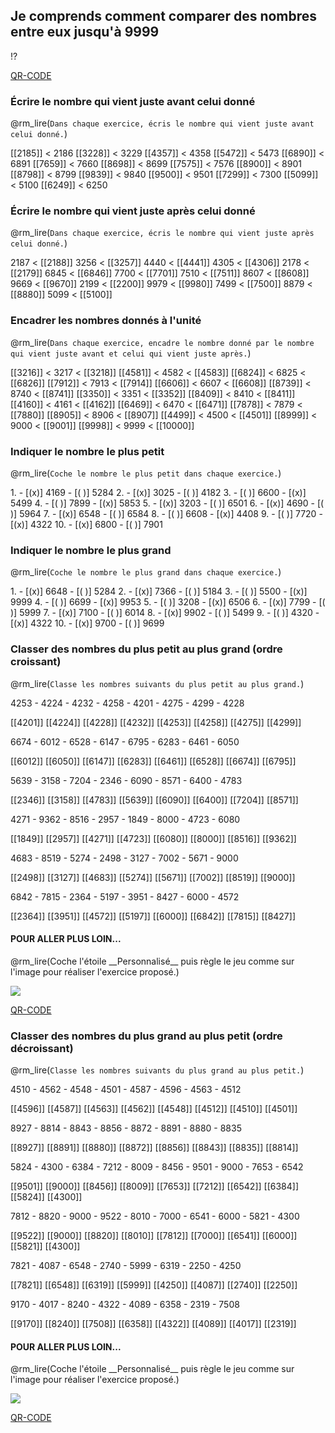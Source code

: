 ## Je comprends comment comparer des nombres entre eux jusqu'à 9999

!?[](https://www.youtube.com/watch?v=FV-uBVGKIbI)

<!-- class="qr_150" -->
[QR-CODE](https://www.youtube.com/watch?v=FV-uBVGKIbI)

### Écrire le nombre qui vient juste avant celui donné

@rm_lire(`Dans chaque exercice, écris le nombre qui vient juste avant celui donné.`)

<exercice>
[[2185]] 
< 2186
</exercice>

<exercice>
<!-- class="calcul"  -->
[[3228]]  
< 3229
</exercice>

<exercice>
<!-- class="calcul"  -->
[[4357]]  
< 4358
</exercice>

<exercice>
<!-- class="calcul"  -->
[[5472]]  
< 5473
</exercice>

<exercice>
<!-- class="calcul"  -->
[[6890]] 
< 6891
</exercice>

<exercice>
<!-- class="calcul"  -->
[[7659]] 
< 7660
</exercice>

<exercice>
<!-- class="calcul"  -->
[[8698]] 
< 8699
</exercice>

<exercice>
<!-- class="calcul"  -->
[[7575]] 
< 7576
</exercice>

<exercice>
<!-- class="calcul"  -->
[[8900]] 
< 8901
</exercice>

<exercice>
<!-- class="calcul"  -->
[[8798]] 
< 8799
</exercice>

<exercice>
<!-- class="calcul"  -->
[[9839]]  
< 9840
</exercice>

<exercice>
<!-- class="calcul"  -->
[[9500]] 
< 9501
</exercice>

<exercice>
<!-- class="calcul"  -->
[[7299]] 
< 7300
</exercice>

<exercice>
<!-- class="calcul"  -->
[[5099]] 
< 5100
</exercice>

<exercice>
<!-- class="calcul"  -->
[[6249]] 
< 6250
</exercice>

### Écrire le nombre qui vient juste après celui donné

@rm_lire(`Dans chaque exercice, écris le nombre qui vient juste après celui donné.`)

<exercice>
<!-- class="calcul"  -->
2187 < [[2188]]
</exercice>

<exercice>
<!-- class="calcul"  -->
3256 < [[3257]]
</exercice>

<exercice>
<!-- class="calcul"  -->
4440 < [[4441]]
</exercice>

<exercice>
<!-- class="calcul"  -->
4305 < [[4306]]
</exercice>

<exercice>
<!-- class="calcul"  -->
2178 < [[2179]]
</exercice>

<exercice>
<!-- class="calcul"  -->
6845 < [[6846]]
</exercice>

<exercice>
<!-- class="calcul"  -->
7700 < [[7701]]
</exercice>

<exercice>
<!-- class="calcul"  -->
7510 < [[7511]]
</exercice>

<exercice>
<!-- class="calcul"  -->
8607 < [[8608]]
</exercice>

<exercice>
<!-- class="calcul"  -->
9669 < [[9670]]
</exercice>

<exercice>
<!-- class="calcul"  -->
2199 < [[2200]]
</exercice>

<exercice>
<!-- class="calcul"  -->
9979 < [[9980]]
</exercice>

<exercice>
<!-- class="calcul"  -->
7499 < [[7500]]
</exercice>

<exercice>
<!-- class="calcul"  -->
8879 < [[8880]]
</exercice>

<exercice>
<!-- class="calcul"  -->
5099 < [[5100]]
</exercice>

### Encadrer les nombres donnés à l'unité

@rm_lire(`Dans chaque exercice, encadre le nombre donné par le nombre qui vient juste avant et celui qui vient juste après.`)

<exercice>
<!-- class="calcul"  -->
[[3216]] 
< 3217 < [[3218]]
</exercice>

<exercice>
<!-- class="calcul"  -->
[[4581]] 
< 4582 < [[4583]]
</exercice>

<exercice>
<!-- class="calcul"  -->
[[6824]] 
< 6825 < [[6826]]
</exercice>

<exercice>
<!-- class="calcul"  -->
[[7912]] 
< 7913 < [[7914]]
</exercice>

<exercice>
<!-- class="calcul"  -->
[[6606]] 
< 6607 < [[6608]]
</exercice>

<exercice>
<!-- class="calcul"  -->
[[8739]] 
< 8740 < [[8741]]
</exercice>

<exercice>
<!-- class="calcul"  -->
[[3350]] 
< 3351 < [[3352]]
</exercice>

<exercice>
<!-- class="calcul"  -->
[[8409]] 
< 8410 < [[8411]]
</exercice>

<exercice>
<!-- class="calcul"  -->
[[4160]] 
< 4161 < [[4162]]
</exercice>

<exercice>
<!-- class="calcul"  -->
[[6469]] 
< 6470 < [[6471]]
</exercice>

<exercice>
<!-- class="calcul"  -->
[[7878]] 
< 7879 < [[7880]]
</exercice>

<exercice>
<!-- class="calcul"  -->
[[8905]] 
< 8906 < [[8907]]
</exercice>

<exercice>
<!-- class="calcul"  -->
[[4499]] 
< 4500 < [[4501]]
</exercice>

<exercice>
<!-- class="calcul"  -->
[[8999]] 
< 9000 < [[9001]]
</exercice>

<exercice>
<!-- class="calcul"  -->
[[9998]] 
< 9999 < [[10000]]
</exercice>

### Indiquer le nombre le plus petit

@rm_lire(`Coche le nombre le plus petit dans chaque exercice.`)

<exercice>
1. 
- [(x)] 4169
- [( )] 5284
</exercice>

<exercice>
2. 
- [(x)] 3025
- [( )] 4182
</exercice>

<exercice>
3. 
- [( )] 6600
- [(x)] 5499
</exercice>

<exercice>
4. 
- [( )] 7899
- [(x)] 5853
</exercice>

<exercice>
5. 
- [(x)] 3203
- [( )] 6501
</exercice>

<exercice>
6. 
- [(x)] 4690
- [( )] 5964
</exercice>

<exercice>
7. 
- [(x)] 6548
- [( )] 6584
</exercice>

<exercice>
8. 
- [( )] 6608
- [(x)] 4408
</exercice>

<exercice>
9. 
- [( )] 7720
- [(x)] 4322
</exercice>

<exercice>
10. 
- [(x)] 6800
- [( )] 7901
</exercice>

### Indiquer le nombre le plus grand
@rm_lire(`Coche le nombre le plus grand dans chaque exercice.`)

<exercice>
1. 
- [(x)] 6648
- [( )] 5284
</exercice>

<exercice>
2. 
- [(x)] 7366
- [( )] 5184
</exercice>

<exercice>
3. 
- [( )] 5500
- [(x)] 9999
</exercice>

<exercice>
4. 
- [( )] 6699
- [(x)] 9953
</exercice>

<exercice>
5. 
- [( )] 3208
- [(x)] 6506
</exercice>

<exercice>
6. 
- [(x)] 7799
- [( )] 5999
</exercice>

<exercice>
7. 
- [(x)] 7100
- [( )] 6014
</exercice>

<exercice>
8. 
- [(x)] 9902
- [( )] 5499
</exercice>

<exercice>
9. 
- [( )] 4320
- [(x)] 4322
</exercice>

<exercice>
10. 
- [(x)] 9700
- [( )] 9699
</exercice>

### Classer des nombres du plus petit au plus grand (ordre croissant)

@rm_lire(`Classe les nombres suivants du plus petit au plus grand.`)

<exercice>
<!-- class="calcul centrer"  -->
4253 - 4224 - 4232 - 4258 - 4201 - 4275 - 4299 - 4228

<!-- class="centrer"  -->
[[4201]] 
[[4224]] 
[[4228]]
[[4232]]
[[4253]]
[[4258]]
[[4275]]
[[4299]]
</exercice>

<exercice>
<!-- class="calcul centrer"  -->
6674 - 6012 - 6528 - 6147 - 6795 - 6283 - 6461 - 6050

<!-- class="centrer"  -->
[[6012]] 
[[6050]] 
[[6147]]
[[6283]]
[[6461]]
[[6528]]
[[6674]]
[[6795]]
</exercice>

<exercice>
<!-- class="calcul centrer"  -->
5639 - 3158 - 7204 - 2346 - 6090 - 8571 - 6400 - 4783

<!-- class="centrer"  -->
[[2346]] 
[[3158]] 
[[4783]]
[[5639]]
[[6090]]
[[6400]]
[[7204]]
[[8571]]
</exercice>

<exercice>
<!-- class="calcul centrer"  -->
4271 - 9362 - 8516 - 2957 - 1849 - 8000 - 4723 - 6080

<!-- class="centrer"  -->
[[1849]] 
[[2957]] 
[[4271]]
[[4723]]
[[6080]]
[[8000]]
[[8516]]
[[9362]]
</exercice>

<exercice>
<!-- class="calcul centrer"  -->
4683 - 8519 - 5274 - 2498 - 3127 - 7002 - 5671 - 9000

<!-- class="centrer"  -->
[[2498]] 
[[3127]] 
[[4683]]
[[5274]]
[[5671]]
[[7002]]
[[8519]]
[[9000]]
</exercice>

<exercice>
<!-- class="calcul centrer"  -->
6842 - 7815 - 2364 - 5197 - 3951 - 8427 - 6000 - 4572

<!-- class="centrer"  -->
[[2364]] 
[[3951]] 
[[4572]]
[[5197]]
[[6000]]
[[6842]]
[[7815]]
[[8427]]
</exercice>

<h4>POUR ALLER PLUS LOIN...</h4>
@rm_lire(Coche l'étoile __Personnalisé__ puis règle le jeu comme sur l'image pour réaliser l'exercice proposé.)

[<div><img src="https://cours.relaxmaths.be/images/numeration/ordre_croissant_perso.png" loading="lazy" /></div>](https://www.logicieleducatif.fr/jeu/rangement-en-ordre-croissant)

<!-- class="qr_150" -->
[QR-CODE](https://www.logicieleducatif.fr/jeu/rangement-en-ordre-croissant)

### Classer des nombres du plus grand au plus petit (ordre décroissant)

@rm_lire(`Classe les nombres suivants du plus grand au plus petit.`)

<exercice>
<!-- class="calcul centrer"  -->
4510 - 4562 - 4548 - 4501 - 4587 - 4596 - 4563 - 4512

<!-- class="centrer" --> 
[[4596]] 
[[4587]] 
[[4563]] 
[[4562]] 
[[4548]] 
[[4512]] 
[[4510]] 
[[4501]] 
</exercice>

<exercice>
<!-- class="calcul centrer"  -->
8927 - 8814 - 8843 - 8856 - 8872 - 8891 - 8880 - 8835

<!-- class="centrer"  -->
[[8927]] 
[[8891]] 
[[8880]] 
[[8872]] 
[[8856]] 
[[8843]] 
[[8835]] 
[[8814]] 
</exercice>

<exercice>
<!-- class="calcul centrer"  -->
5824 - 4300 - 6384 - 7212 - 8009 - 8456 - 9501 - 9000 - 7653 - 6542

<!-- class="centrer"  -->
[[9501]] 
[[9000]] 
[[8456]] 
[[8009]] 
[[7653]] 
[[7212]] 
[[6542]] 
[[6384]] 
[[5824]] 
[[4300]] 
</exercice>

<exercice>
<!-- class="calcul centrer"  -->
7812 - 8820 - 9000 - 9522 - 8010 - 7000 - 6541 - 6000 - 5821 - 4300

<!-- class="centrer"  -->
[[9522]] 
[[9000]] 
[[8820]] 
[[8010]] 
[[7812]] 
[[7000]] 
[[6541]] 
[[6000]] 
[[5821]] 
[[4300]] 
</exercice>

<exercice>
<!-- class="calcul centrer"  -->
7821 - 4087 - 6548 - 2740 - 5999 - 6319 - 2250 - 4250

<!-- class="centrer"  -->
[[7821]] 
[[6548]] 
[[6319]] 
[[5999]] 
[[4250]] 
[[4087]] 
[[2740]] 
[[2250]] 
</exercice>

<exercice>
<!-- class="calcul centrer"  -->
9170 - 4017 - 8240 - 4322 - 4089 - 6358 - 2319 - 7508

<!-- class="centrer"  -->
[[9170]] 
[[8240]] 
[[7508]] 
[[6358]] 
[[4322]] 
[[4089]] 
[[4017]] 
[[2319]] 
</exercice>

<h4>POUR ALLER PLUS LOIN...</h4>
@rm_lire(Coche l'étoile __Personnalisé__ puis règle le jeu comme sur l'image pour réaliser l'exercice proposé.)

[<div><img src="https://cours.relaxmaths.be/images/numeration/ordre_croissant_perso.png" loading="lazy" /></div>](https://www.logicieleducatif.fr/jeu/rangement-en-ordre-decroissant)


<!-- class="qr_150" -->
[QR-CODE](https://www.logicieleducatif.fr/jeu/rangement-en-ordre-decroissant)
